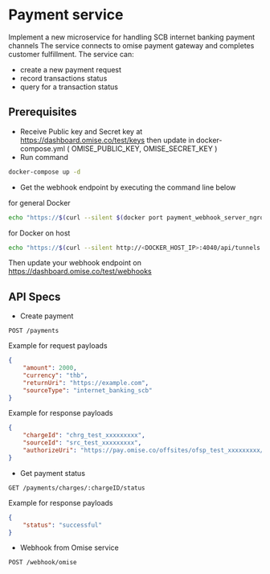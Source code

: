 # Payment service

Implement a new microservice for handling SCB internet banking payment channels
The service connects to omise payment  gateway and completes customer fulfillment. 
The service can: 
- create a new payment request 
- record transactions status 
- query for a transaction status 

## Prerequisites
- Receive Public key and Secret key at https://dashboard.omise.co/test/keys
then update in docker-compose.yml ( OMISE_PUBLIC_KEY, OMISE_SECRET_KEY )
- Run command 
```sh
docker-compose up -d
```
- Get the webhook endpoint by executing the command line below

for general Docker
```sh
echo "https://$(curl --silent $(docker port payment_webhook_server_ngrok_tunnel 4040)/api/tunnels | sed -nE 's/.*public_url":"https:..([^"]*).*/\1/p')/webhook/omise"
```

for Docker on host
```sh
echo "https://$(curl --silent http://<DOCKER_HOST_IP>:4040/api/tunnels | sed -nE 's/.*public_url":"https:..([^"]*).*/\1/p')/webhook/omise"
```

Then update your webhook endpoint on https://dashboard.omise.co/test/webhooks


## API Specs
- Create payment

```
POST /payments
```

Example for request payloads
```json
{
    "amount": 2000,
    "currency": "thb",
    "returnUri": "https://example.com",
    "sourceType": "internet_banking_scb"
}
```

Example for response payloads
```json
{
    "chargeId": "chrg_test_xxxxxxxxx",
    "sourceId": "src_test_xxxxxxxxx",
    "authorizeUri": "https://pay.omise.co/offsites/ofsp_test_xxxxxxxxx/pay"
}
```

- Get payment status
```
GET /payments/charges/:chargeID/status
```
Example for response payloads
```json
{
    "status": "successful"
}
```

- Webhook from Omise service
```
POST /webhook/omise
```
